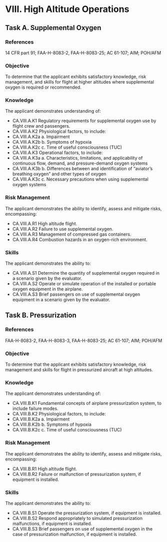 # VIII. High Altitude Operations
## Task A. Supplemental Oxygen
### References
14 CFR part 91; FAA-H-8083-2, FAA-H-8083-25; AC 61-107; AIM; POH/AFM
### Objective
To determine that the applicant exhibits satisfactory knowledge, risk management, and skills for flight at higher altitudes where supplemental oxygen is required or recommended.
### Knowledge
The applicant demonstrates understanding of:
* CA.VIII.A.K1 Regulatory requirements for supplemental oxygen use by flight crew and passengers.
* CA.VIII.A.K2 Physiological factors, to include:
* CA.VIII.A.K2a a. Impairment
* CA.VIII.A.K2b b. Symptoms of hypoxia
* CA.VIII.A.K2c c. Time of useful consciousness (TUC)
* CA.VIII.A.K3 Operational factors, to include:
* CA.VIII.A.K3a a. Characteristics, limitations, and applicability of continuous flow, demand, and pressure-demand oxygen systems
* CA.VIII.A.K3b b. Differences between and identification of “aviator’s breathing oxygen” and other types of oxygen
* CA.VIII.A.K3c c. Necessary precautions when using supplemental oxygen systems
### Risk Management
The applicant demonstrates the ability to identify, assess and mitigate risks, encompassing:
* CA.VIII.A.R1 High altitude flight.
* CA.VIII.A.R2 Failure to use supplemental oxygen.
* CA.VIII.A.R3 Management of compressed gas containers.
* CA.VIII.A.R4 Combustion hazards in an oxygen-rich environment.
### Skills
The applicant demonstrates the ability to:
* CA.VIII.A.S1 Determine the quantity of supplemental oxygen required in a scenario given by the evaluator.
* CA.VIII.A.S2 Operate or simulate operation of the installed or portable oxygen equipment in the airplane.
* CA.VIII.A.S3 Brief passengers on use of supplemental oxygen equipment in a scenario given by the evaluator.
## Task B. Pressurization
### References
FAA-H-8083-2, FAA-H-8083-3, FAA-H-8083-25; AC 61-107; AIM; POH/AFM
### Objective
To determine that the applicant exhibits satisfactory knowledge, risk management and skills for flight in pressurized aircraft at high altitudes.
### Knowledge
The applicant demonstrates understanding of:
* CA.VIII.B.K1 Fundamental concepts of airplane pressurization system, to include failure modes.
* CA.VIII.B.K2 Physiological factors, to include:
* CA.VIII.B.K2a a. Impairment
* CA.VIII.B.K2b b. Symptoms of hypoxia
* CA.VIII.B.K2c c. Time of useful consciousness (TUC)
### Risk Management
The applicant demonstrates the ability to identify, assess and mitigate risks, encompassing:
* CA.VIII.B.R1 High altitude flight.
* CA.VIII.B.R2 Failure or malfunction of pressurization system, if equipment is installed.
### Skills
The applicant demonstrates the ability to:
* CA.VIII.B.S1 Operate the pressurization system, if equipment is installed.
* CA.VIII.B.S2 Respond appropriately to simulated pressurization malfunctions, if equipment is installed.
* CA.VIII.B.S3 Brief passengers on use of supplemental oxygen in the case of pressurization malfunction, if equipment is installed.
